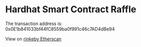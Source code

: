 # Hardhat Smart Contract Raffle

The transaction address is: 0x0E1b841033bf44fC8559ba0f991c46c7AD4dBe94

View on [rinkeby Etherscan](https://rinkeby.etherscan.io/address/0x0E1b841033bf44fC8559ba0f991c46c7AD4dBe94)
